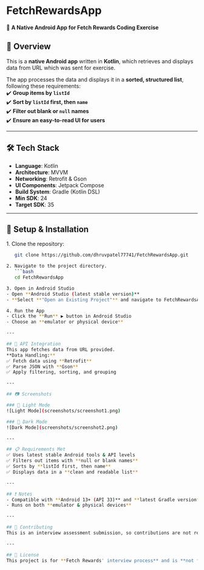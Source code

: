 # FetchRewardsApp
📱 **A Native Android App for Fetch Rewards Coding Exercise**

## 📌 Overview
This is a **native Android app** written in **Kotlin**, which retrieves and displays data from URL which was sent for exercise.

The app processes the data and displays it in a **sorted, structured list**, following these requirements:  
✔️ **Group items by `listId`**  
✔️ **Sort by `listId` first, then `name`**  
✔️ **Filter out blank or `null` names**  
✔️ **Ensure an easy-to-read UI for users**

---

## 🛠 Tech Stack
- **Language**: Kotlin
- **Architecture**: MVVM
- **Networking**: Retrofit & Gson
- **UI Components**: Jetpack Compose
- **Build System**: Gradle (Kotlin DSL)
- **Min SDK**: 24
- **Target SDK**: 35

---

## 🚀 Setup & Installation
1️. Clone the repository:
```bash
   git clone https://github.com/dhruvpatel77741/FetchRewardsApp.git

2. Navigate to the project directory.
   ```bash
   cd FetchRewardsApp

3. Open in Android Studio
- Open **Android Studio (latest stable version)**
- **Select **"Open an Existing Project"** and navigate to FetchRewardsApp

4. Run the App
- Click the **Run** ▶️ button in Android Studio
- Choose an **emulator or physical device**

---

## 📡 API Integration
This app fetches data from URL provided.
**Data Handling:**
✅ Fetch data using **Retrofit**
✅ Parse JSON with **Gson**
✅ Apply filtering, sorting, and grouping

---

## 📷 Screenshots

### 📌 Light Mode
![Light Mode](screenshots/screenshot1.png)

### 📌 Dark Mode
![Dark Mode](screenshots/screenshot2.png)

---

## 📋 Requirements Met
✅ Uses latest stable Android tools & API levels
✅ Filters out items with **null or blank names**
✅ Sorts by **listId first, then name**
✅ Displays data in a **clean and readable list**

---

## ❗ Notes
- Compatible with **Android 13+ (API 33)** and **latest Gradle version**
- Runs on both **emulator & physical devices**

---

## 🤝 Contributing
This is an interview assessment submission, so contributions are not required.

---

## 📜 License
This project is for **Fetch Rewards' interview process** and is **not for commercial use.**
